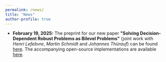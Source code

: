 ```yaml
---
permalink: /news/
title: "News"
author-profile: true
---
```


* **February 19, 2025:** The preprint for our new paper **"Solving Decision-Dependent Robust Problems as Bilevel Problems"** (joint work with *Henri Lefebvre*, *Martin Schmidt* and *Johannes Thürauf*) can be found [here](https://optimization-online.org/2025/02/solving-decision-dependent-robust-problems-as-bilevel-optimization-problems/). The accompanying open-source implementations are available [here](https://github.com/simstevens/ddro-via-bilevel). 